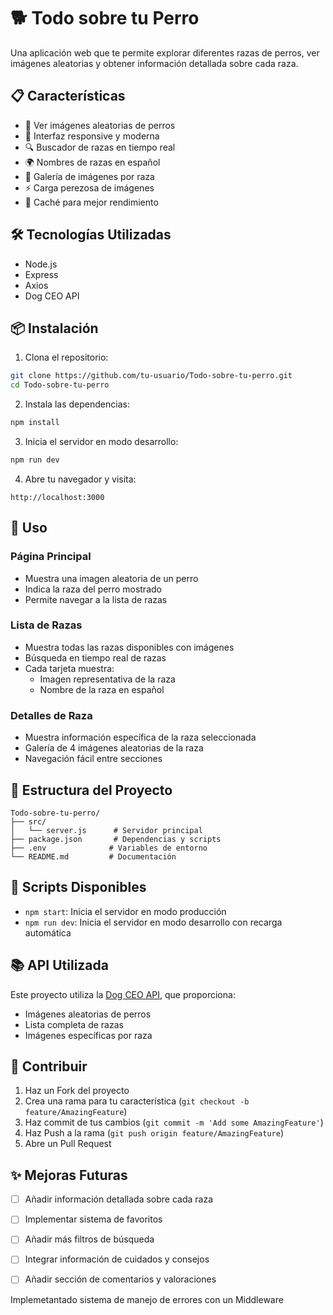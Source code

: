 # 🐕 Todo sobre tu Perro

Una aplicación web que te permite explorar diferentes razas de perros, ver imágenes aleatorias y obtener información detallada sobre cada raza.

## 📋 Características

- 🎲 Ver imágenes aleatorias de perros
- 📱 Interfaz responsive y moderna
- 🔍 Buscador de razas en tiempo real
- 🌍 Nombres de razas en español
- 📸 Galería de imágenes por raza
- ⚡ Carga perezosa de imágenes
- 🚀 Caché para mejor rendimiento

## 🛠️ Tecnologías Utilizadas

- Node.js
- Express
- Axios
- Dog CEO API

## 📦 Instalación

1. Clona el repositorio:
```bash
git clone https://github.com/tu-usuario/Todo-sobre-tu-perro.git
cd Todo-sobre-tu-perro
```

2. Instala las dependencias:
```bash
npm install
```

3. Inicia el servidor en modo desarrollo:
```bash
npm run dev
```

4. Abre tu navegador y visita:
```
http://localhost:3000
```

## 🚀 Uso

### Página Principal
- Muestra una imagen aleatoria de un perro
- Indica la raza del perro mostrado
- Permite navegar a la lista de razas

### Lista de Razas
- Muestra todas las razas disponibles con imágenes
- Búsqueda en tiempo real de razas
- Cada tarjeta muestra:
  - Imagen representativa de la raza
  - Nombre de la raza en español

### Detalles de Raza
- Muestra información específica de la raza seleccionada
- Galería de 4 imágenes aleatorias de la raza
- Navegación fácil entre secciones

## 📁 Estructura del Proyecto

```
Todo-sobre-tu-perro/
├── src/
│   └── server.js      # Servidor principal
├── package.json       # Dependencias y scripts
├── .env              # Variables de entorno
└── README.md         # Documentación
```

## 🔧 Scripts Disponibles

- `npm start`: Inicia el servidor en modo producción
- `npm run dev`: Inicia el servidor en modo desarrollo con recarga automática

## 📚 API Utilizada

Este proyecto utiliza la [Dog CEO API](https://dog.ceo/dog-api/), que proporciona:
- Imágenes aleatorias de perros
- Lista completa de razas
- Imágenes específicas por raza

## 🤝 Contribuir

1. Haz un Fork del proyecto
2. Crea una rama para tu característica (`git checkout -b feature/AmazingFeature`)
3. Haz commit de tus cambios (`git commit -m 'Add some AmazingFeature'`)
4. Haz Push a la rama (`git push origin feature/AmazingFeature`)
5. Abre un Pull Request



## ✨ Mejoras Futuras

- [ ] Añadir información detallada sobre cada raza
- [ ] Implementar sistema de favoritos
- [ ] Añadir más filtros de búsqueda
- [ ] Integrar información de cuidados y consejos
- [ ] Añadir sección de comentarios y valoraciones


Implemetantado  sistema de manejo de errores con un Middleware